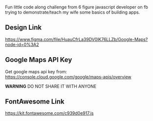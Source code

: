 Fun little code along challenge from 6 figure javascript developer on fb 
trying to demonstrate/teach my wife some basics of building apps.

## Design Link

https://www.figma.com/file/HuauCfrLa39DV0lK76LLZb/Google-Maps?node-id=0%3A2

## Google Maps API Key

Get google maps api key from:
https://console.cloud.google.com/google/maps-apis/overview

**WARNING**
DO NOT SHARE IT WITH ANYONE

## FontAwesome Link

https://kit.fontawesome.com/c939d0e917.js


